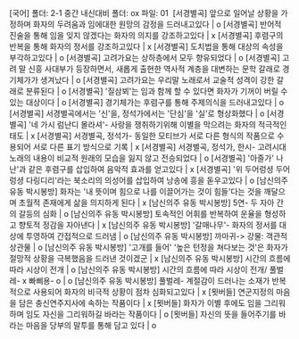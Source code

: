 [국어]
폴더: 2-1 중간 내신대비
폴더: ox
파일: 01
​
[서경별곡] 앞으로 일어날 상황을 가정하며 화자의 두려움과 임에대한 원망의 감정을 드러내고있다		| o
[서경별곡] 반어적 진술을 통해 임을 잊지 않겠다는 화자의 의지를 강조하고있다		| x
[서경별곡] 후렴구의 반복을 통해 화자의 정서를 강조하고있다		| x
[서경별곡] 도치법을 통해 대상의 속성을 부각하고있다		| o
[서경별곡] 고려가요는 상하층에서 모두 향유되었다		| o
[서경별곡] 고려 말 신흥 사대부가 등장하면서, 새롭게 출현한 역사적 계층을 대변하는 문학 갈래로 경기체가가 생겨났다		| o
[서경별곡] 고려가요는 우리말 노래로서 교술적 성격이 강한 갈래로 분류된다		| o
[서경별곡] '질삼뵈'는 임과 함께 할 수 있다면 화자가 기꺼이 버릴 수 있는 대상이다		| o
[서경별곡] 경기체가는 후렴구를 통해 주제의식을 드러내고있다		| o
[서경별곡] 서경별곡에서는 '신'을, 정석가에서는 '단심'을 '실'로 형상화했다		| o
[서경별곡] '네 가시 럼난디 몰라셔'- 사랑을 쟁취하기위해 이별을 막으려는 화자의 적극적인 태도		| x
[서경별곡] 서경별곡, 정석가- 동일한 모티브가 서로 다른 형식의 작품으로 수용되어 서로 다른 표기 방식으로 기록		| x
[서경별곡] 서경별곡, 정석가, 한시- 고려시대 노래의 내용이 비교적 원래의 모습을 잃지 않고 전승되었다		| o
[서경별곡] '아즐가' 나난'과 같은 후렴구를 삽입하여 음악적 효과를 얻고있다		| x
[서경별곡] '위 두어렁셩 두어렁셩 다링디리'라는 북소리의 의성어를 삽입하여 낭송에 흥을 돋우고있다		| o
[남신의주 유동 박시봉방] 화자는 '내 뜻이며 힘으로 나를 이끌어가는 것이 힘들'다는 것을 깨달으며 초월적 존재에게 삶을 의지하게 된다		| x
[남신의주 유동 박시봉방] 5연- 두 자아 간의 갈등의 심화		| o
[남신의주 유동 박시봉방] 토속적인 어휘를 반복하여 운율을 형성하고 향토적 정감을 자아낸다		| x
[남신의주 유동 박시봉방] '갈매나무'- 화자의 정서를 대상에 투영하여 간접적으로 드러냄		| o
[남신의주 유동 박시봉방] 까마귀-> 강물: 객관적 상관물		| o
[남신의주 유동 박시봉방] '고개를 들어' '높은 턴정을 쳐다보는 것'은 화자가 절망적 상황을 극복했음을 드러낸 것이겠군		| x
[남신의주 유동 박시봉방] 시간의 흐름에 따라 시상이 전개		| o
[남신의주 유동 박시봉방] 시간의 흐름에 따라 시상이 전개/ 풀벌레- x 빠삐용- o		| o
[남신의주 유동 박시봉방] 풀벌레- 계절감이 드러나는 소재가 반복적으로 사용되어 화자의 비극적 상황이 점차 심화되고있다		| x
[묏버들] 연군지정의 마음을 담은 충신연주지사에 속하는 작품이다		| x
[묏버들] 화자가 이별 후에도 임을 그리워하며 임도 자신을 그리워하길 바라는 작품이다		| o
[묏버들] 자신의 뜻을 들어주기를 바라는 마음을 당부의 말투를 통해 담고 있다		| o
